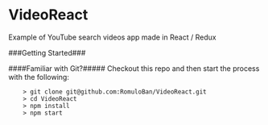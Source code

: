 # VideoReact

Example of YouTube search videos app made in React / Redux

###Getting Started###

####Familiar with Git?#####
Checkout this repo and then start the process with the following:

```
	> git clone git@github.com:RomuloBan/VideoReact.git
	> cd VideoReact
	> npm install
	> npm start
```

